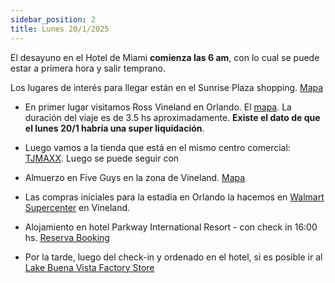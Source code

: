 ```yaml
---
sidebar_position: 2
title: Lunes 20/1/2025
---
```


El desayuno en el Hotel de Miami **comienza las 6 am**, con lo cual se puede estar a primera hora y salir temprano.

Los lugares de interés para llegar están en el Sunrise Plaza shopping. [Mapa](https://www.google.com.ar/maps/place/Sunrise+Plaza/@28.3461519,-81.4838603,196m/data=!3m1!1e3!4m14!1m7!3m6!1s0x88dd81ba3634ac51:0x17ac8668640cfd47!2sFive+Guys!8m2!3d28.346296!4d-81.4850847!16s%2Fg%2F11hbqptyr7!3m5!1s0x88dd81a33111075f:0xa26353678e80f47a!8m2!3d28.3459899!4d-81.483869!16s%2Fg%2F11c2k02sqm?entry=ttu&g_ep=EgoyMDI1MDEwNy4wIKXMDSoASAFQAw%3D%3D)

- En primer lugar visitamos Ross Vineland en Orlando. El [mapa](https://www.google.com.ar/maps/place/Ross+Dress+for+Less/@28.3461519,-81.4838603,196m/data=!3m1!1e3!4m14!1m7!3m6!1s0x88dd81ba3634ac51:0x17ac8668640cfd47!2sFive+Guys!8m2!3d28.346296!4d-81.4850847!16s%2Fg%2F11hbqptyr7!3m5!1s0x88dd81bcaf0fb0fd:0x992d44ada81cfa87!8m2!3d28.346248!4d-81.4839701!16s%2Fg%2F11f4xgvypc?entry=ttu&g_ep=EgoyMDI1MDEwNy4wIKXMDSoASAFQAw%3D%3D). La duración del viaje es de 3.5 hs aproximadamente. **Existe el dato de que el lunes 20/1 habría una super liquidación**.

- Luego vamos a la tienda que está en el mismo centro comercial: [TJMAXX](https://www.google.com.ar/maps/place/T.J.+Maxx/@28.3461519,-81.4838603,196m/data=!3m1!1e3!4m14!1m7!3m6!1s0x88dd81ba3634ac51:0x17ac8668640cfd47!2sFive+Guys!8m2!3d28.346296!4d-81.4850847!16s%2Fg%2F11hbqptyr7!3m5!1s0x88dd81bcaf04845f:0x4707837f1680e7c8!8m2!3d28.3459942!4d-81.4826192!16s%2Fg%2F11f2snwyyh?entry=ttu&g_ep=EgoyMDI1MDEwNy4wIKXMDSoASAFQAw%3D%3D). Luego se puede seguir con 

- Almuerzo en Five Guys en la zona de Vineland. [Mapa](https://www.google.com.ar/maps/place/Five+Guys/@28.3463839,-81.4858181,454m/data=!3m1!1e3!4m6!3m5!1s0x88dd81ba3634ac51:0x17ac8668640cfd47!8m2!3d28.346296!4d-81.4850847!16s%2Fg%2F11hbqptyr7?entry=ttu&g_ep=EgoyMDI1MDEwNy4wIKXMDSoASAFQAw%3D%3D)

- Las compras iniciales para la estadía en Orlando la hacemos en [Walmart Supercenter](https://www.google.com.ar/maps/place/Walmart+Supercenter/@28.3438782,-81.4866523,1198m/data=!3m1!1e3!4m15!1m7!3m6!1s0x88dd81bcaf0fb0fd:0x992d44ada81cfa87!2sRoss+Dress+for+Less!8m2!3d28.346248!4d-81.4839701!16s%2Fg%2F11f4xgvypc!3m6!1s0x88dd81bc6f93e3b1:0x90676a55f681f70f!8m2!3d28.3416355!4d-81.4864226!10e2!16s%2Fm%2F03nzqkn?entry=ttu&g_ep=EgoyMDI1MDEwMS4wIKXMDSoASAFQAw%3D%3D) en Vineland.

- Alojamiento en hotel Parkway International Resort - con check in 16:00 hs. [Reserva Booking](https://secure.booking.com/confirmation.en-gb.html?label=en-ar-booking-desktop-rTcb*Cy6v24clhsl6yt2cgS652828998361%3Apl%3Ata%3Ap1%3Ap2%3Aac%3Aap%3Aneg%3Afi%3Atikwd-65526620%3Alp20026%3Ali%3Adec%3Adm&sid=825e497d325c254d42daaff6a5df8f73&aid=2311236&auth_key=NI4jR56E10oTJtC1&source=mytrips)

- Por la tarde, luego del check-in y ordenado en el hotel, si es posible ir al [Lake Buena Vista Factory Store](https://www.google.com.ar/maps/place/Lake+Buena+Vista+Factory+Stores/@28.3488363,-81.4976551,16.12z/data=!4m22!1m15!4m14!1m5!1m1!1s0x88dd7f41052b1ea3:0x9b885048de04b96e!2m2!1d-81.53439!2d28.336455!1m6!1m2!1s0x88dd81b08910158d:0xb6c2ca365a515f73!2sLake+Buena+Vista+Factory+Stores,+Florida+535,+Orlando,+Florida,+EE.+UU.!2m2!1d-81.4873368!2d28.350379!3e0!3m5!1s0x88dd81b08910158d:0xb6c2ca365a515f73!8m2!3d28.350379!4d-81.4873368!16s%2Fg%2F1wzt35dv?entry=ttu&g_ep=EgoyMDI1MDEwMS4wIKXMDSoASAFQAw%3D%3D)